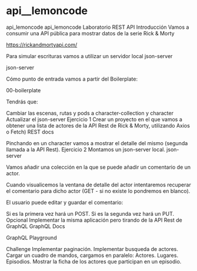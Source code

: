 # api__lemoncode
api_lemoncode
api_lemoncode
Laboratorio REST API Introducción Vamos a consumir una API pública para mostrar datos de la serie Rick & Morty

https://rickandmortyapi.com/

Para simular escrituras vamos a utilizar un servidor local json-server

json-server

Cómo punto de entrada vamos a partir del Boilerplate:

00-boilerplate

Tendrás que:

Cambiar las escenas, rutas y pods a character-collection y character Actualizar el json-server Ejercicio 1 Crear un proyecto en el que vamos a obtener una lista de actores de la API Rest de Rick & Morty, utilizando Axios o Fetch) REST docs

Pinchando en un character vamos a mostrar el detalle del mismo (segunda llamada a la API Rest). Ejercicio 2 Montamos un json-server local. json-server

Vamos añadir una colección en la que se puede añadir un comentario de un actor.

Cuando visualicemos la ventana de detalle del actor intentaremos recuperar el comentario para dicho actor (GET - si no existe lo pondremos en blanco).

El usuario puede editar y guardar el comentario:

Si es la primera vez hará un POST. Si es la segunda vez hará un PUT. Opcional Implementar la misma aplicación pero tirando de la API Rest de GraphQL GraphQL Docs

GraphQL Playground

Challenge Implementar paginación. Implementar busqueda de actores. Cargar un cuadro de mandos, cargamos en paralelo: Actores. Lugares. Episodios. Mostrar la ficha de los actores que participan en un episodio.
